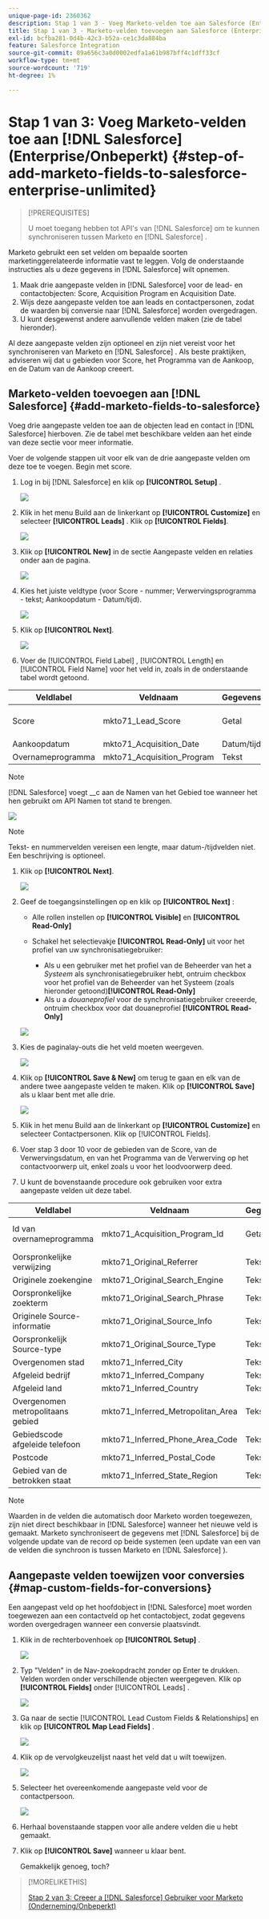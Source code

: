```yaml
---
unique-page-id: 2360362
description: Stap 1 van 3 - Voeg Marketo-velden toe aan Salesforce (Enterprise/Unlimited) - Marketo Docs - Productdocumentatie
title: Stap 1 van 3 - Marketo-velden toevoegen aan Salesforce (Enterprise/Onbeperkt)
exl-id: bcfba281-0d4b-42c3-b52a-ce1c3da884ba
feature: Salesforce Integration
source-git-commit: 09a656c3a0d0002edfa1a61b987bff4c1dff33cf
workflow-type: tm+mt
source-wordcount: '719'
ht-degree: 1%

---
```


# Stap 1 van 3: Voeg Marketo-velden toe aan [!DNL Salesforce] (Enterprise/Onbeperkt) {#step-of-add-marketo-fields-to-salesforce-enterprise-unlimited}

>[!PREREQUISITES]
>
>U moet toegang hebben tot API&#39;s van [!DNL Salesforce] om te kunnen synchroniseren tussen Marketo en [!DNL Salesforce] .

Marketo gebruikt een set velden om bepaalde soorten marketinggerelateerde informatie vast te leggen. Volg de onderstaande instructies als u deze gegevens in [!DNL Salesforce] wilt opnemen.

1. Maak drie aangepaste velden in [!DNL Salesforce] voor de lead- en contactobjecten: Score, Acquisition Program en Acquisition Date.
1. Wijs deze aangepaste velden toe aan leads en contactpersonen, zodat de waarden bij conversie naar [!DNL Salesforce] worden overgedragen.
1. U kunt desgewenst andere aanvullende velden maken (zie de tabel hieronder).

Al deze aangepaste velden zijn optioneel en zijn niet vereist voor het synchroniseren van Marketo en [!DNL Salesforce] . Als beste praktijken, adviseren wij dat u gebieden voor Score, het Programma van de Aankoop, en de Datum van de Aankoop creeert.

## Marketo-velden toevoegen aan [!DNL Salesforce] {#add-marketo-fields-to-salesforce}

Voeg drie aangepaste velden toe aan de objecten lead en contact in [!DNL Salesforce] hierboven. Zie de tabel met beschikbare velden aan het einde van deze sectie voor meer informatie.

Voer de volgende stappen uit voor elk van de drie aangepaste velden om deze toe te voegen. Begin met score.

1. Log in bij [!DNL Salesforce] en klik op **[!UICONTROL Setup]** .

   ![](assets/image2016-5-23-13-3a15-3a21.png)

1. Klik in het menu Build aan de linkerkant op **[!UICONTROL Customize]** en selecteer **[!UICONTROL Leads]** . Klik op **[!UICONTROL Fields]**.

   ![](assets/image2016-5-23-13-3a20-3a5.png)

1. Klik op **[!UICONTROL New]** in de sectie Aangepaste velden en relaties onder aan de pagina.

   ![](assets/image2016-5-26-14-3a41-3a40.png)

1. Kies het juiste veldtype (voor Score - nummer; Verwervingsprogramma - tekst; Aankoopdatum - Datum/tijd).

   ![](assets/choose-field-type-2-hand.png)

1. Klik op **[!UICONTROL Next]**.

   ![](assets/image2016-5-26-14-3a51-3a14.png)

1. Voer de [!UICONTROL Field Label] , [!UICONTROL Length] en [!UICONTROL Field Name] voor het veld in, zoals in de onderstaande tabel wordt getoond.

<table>
 <thead>
  <tr>
   <th>
    <div>
      Veldlabel
    </div></th>
   <th>
    <div>
      Veldnaam
    </div></th>
   <th>
    <div>
      Gegevenstype
    </div></th>
   <th>
    <div>
      Veldkenmerken
    </div></th>
  </tr>
 </thead>
 <tbody>
  <tr>
   <td>Score</td>
   <td>mkto71_Lead_Score</td>
   <td>Getal</td>
   <td>Lengte 10 <br> Decimale Plaatsen 0 </td>
  </tr>
  <tr>
   <td>Aankoopdatum</td>
   <td>mkto71_Acquisition_Date</td>
   <td>Datum/tijd</td>
   <td> </td>
  </tr>
  <tr>
   <td>Overnameprogramma</td>
   <td>mkto71_Acquisition_Program</td>
   <td>Tekst</td>
   <td>Lengte 255</td>
  </tr>
 </tbody>
</table>

>[!NOTE]
>
>[!DNL Salesforce] voegt __c aan de Namen van het Gebied toe wanneer het hen gebruikt om API Namen tot stand te brengen.

![](assets/image2016-5-26-14-3a55-3a33.png)

>[!NOTE]
>
>Tekst- en nummervelden vereisen een lengte, maar datum-/tijdvelden niet. Een beschrijving is optioneel.

1. Klik op **[!UICONTROL Next]**.

   ![](assets/image2016-5-23-14-3a50-3a5.png)

1. Geef de toegangsinstellingen op en klik op **[!UICONTROL Next]** :

   * Alle rollen instellen op **[!UICONTROL Visible]** en **[!UICONTROL Read-Only]**

   * Schakel het selectievakje **[!UICONTROL Read-Only]** uit voor het profiel van uw synchronisatiegebruiker:

      * Als u een gebruiker met het profiel van de Beheerder van het a _Systeem_ als synchronisatiegebruiker hebt, ontruim checkbox voor het profiel van de Beheerder van het Systeem (zoals hieronder getoond)**[!UICONTROL Read-Only]**
      * Als u a _douaneprofiel_ voor de synchronisatiegebruiker creeerde, ontruim checkbox voor dat douaneprofiel **[!UICONTROL Read-Only]**

   ![](assets/image2016-6-30-9-3a25-3a4.png)

1. Kies de paginalay-outs die het veld moeten weergeven.

   ![](assets/image2016-5-26-15-3a14-3a45.png)

1. Klik op **[!UICONTROL Save & New]** om terug te gaan en elk van de andere twee aangepaste velden te maken. Klik op **[!UICONTROL Save]** als u klaar bent met alle drie.

   ![](assets/image2016-5-23-15-3a8-3a43.png)

1. Klik in het menu Build aan de linkerkant op **[!UICONTROL Customize]** en selecteer Contactpersonen. Klik op [!UICONTROL Fields].
1. Voer stap 3 door 10 voor de gebieden van de Score, van de Verwervingsdatum, en van het Programma van de Verwerving op het contactvoorwerp uit, enkel zoals u voor het loodvoorwerp deed.
1. U kunt de bovenstaande procedure ook gebruiken voor extra aangepaste velden uit deze tabel.

<table>
 <thead>
  <tr>
   <th>
    <div>
      Veldlabel
    </div></th>
   <th>
    <div>
      Veldnaam
    </div></th>
   <th>
    <div>
      Gegevenstype
    </div></th>
   <th>
    <div>
      Veldkenmerken
    </div></th>
  </tr>
 </thead>
 <tbody>
  <tr>
   <td>Id van overnameprogramma</td>
   <td>mkto71_Acquisition_Program_Id</td>
   <td>Getal</td>
   <td>Lengte 18 <br> Decimale Plaatsen 0 </td>
  </tr>
  <tr>
   <td>Oorspronkelijke verwijzing</td>
   <td>mkto71_Original_Referrer</td>
   <td>Tekst</td>
   <td>Lengte 255</td>
  </tr>
  <tr>
   <td>Originele zoekengine</td>
   <td>mkto71_Original_Search_Engine</td>
   <td>Tekst</td>
   <td>Lengte 255</td>
  </tr>
  <tr>
   <td>Oorspronkelijke zoekterm</td>
   <td>mkto71_Original_Search_Phrase</td>
   <td>Tekst</td>
   <td>Lengte 255</td>
  </tr>
  <tr>
   <td>Originele Source-informatie</td>
   <td>mkto71_Original_Source_Info</td>
   <td>Tekst</td>
   <td>Lengte 255</td>
  </tr>
  <tr>
   <td>Oorspronkelijk Source-type</td>
   <td>mkto71_Original_Source_Type</td>
   <td>Tekst</td>
   <td>Lengte 255</td>
  </tr>
  <tr>
   <td>Overgenomen stad</td>
   <td>mkto71_Inferred_City</td>
   <td>Tekst</td>
   <td>Lengte 255</td>
  </tr>
  <tr>
   <td>Afgeleid bedrijf</td>
   <td>mkto71_Inferred_Company</td>
   <td>Tekst</td>
   <td>Lengte 255</td>
  </tr>
  <tr>
   <td>Afgeleid land</td>
   <td>mkto71_Inferred_Country</td>
   <td>Tekst</td>
   <td>Lengte 255</td>
  </tr>
  <tr>
   <td>Overgenomen metropolitaans gebied</td>
   <td>mkto71_Inferred_Metropolitan_Area</td>
   <td>Tekst</td>
   <td>Lengte 255</td>
  </tr>
  <tr>
   <td>Gebiedscode afgeleide telefoon</td>
   <td>mkto71_Inferred_Phone_Area_Code</td>
   <td>Tekst</td>
   <td>Lengte 255</td>
  </tr>
  <tr>
   <td>Postcode</td>
   <td>mkto71_Inferred_Postal_Code</td>
   <td>Tekst</td>
   <td>Lengte 255</td>
  </tr>
  <tr>
   <td>Gebied van de betrokken staat</td>
   <td>mkto71_Inferred_State_Region</td>
   <td>Tekst</td>
   <td>Lengte 255</td>
  </tr>
 </tbody>
</table>

>[!NOTE]
>
>Waarden in de velden die automatisch door Marketo worden toegewezen, zijn niet direct beschikbaar in [!DNL Salesforce] wanneer het nieuwe veld is gemaakt. Marketo synchroniseert de gegevens met [!DNL Salesforce] bij de volgende update van de record op beide systemen (een update van een van de velden die synchroon is tussen Marketo en [!DNL Salesforce] ).

## Aangepaste velden toewijzen voor conversies {#map-custom-fields-for-conversions}

Een aangepast veld op het hoofdobject in [!DNL Salesforce] moet worden toegewezen aan een contactveld op het contactobject, zodat gegevens worden overgedragen wanneer een conversie plaatsvindt.

1. Klik in de rechterbovenhoek op **[!UICONTROL Setup]** .

   ![](assets/image2016-5-26-16-3a34-3a0.png)

1. Typ &quot;Velden&quot; in de Nav-zoekopdracht zonder op Enter te drukken. Velden worden onder verschillende objecten weergegeven. Klik op **[!UICONTROL Fields]** onder [!UICONTROL Leads] .

   ![](assets/image2016-5-26-16-3a36-3a32.png)

1. Ga naar de sectie [!UICONTROL Lead Custom Fields & Relationships] en klik op **[!UICONTROL Map Lead Fields]** .

   ![](assets/image2016-5-26-16-3a39-3a29.png)

1. Klik op de vervolgkeuzelijst naast het veld dat u wilt toewijzen.

   ![](assets/image2016-5-26-16-3a49-3a53.png)

1. Selecteer het overeenkomende aangepaste veld voor de contactpersoon.

   ![](assets/image2016-5-26-16-3a56-3a23.png)

1. Herhaal bovenstaande stappen voor alle andere velden die u hebt gemaakt.

1. Klik op **[!UICONTROL Save]** wanneer u klaar bent.

   Gemakkelijk genoeg, toch?

>[!MORELIKETHIS]
>
>[ Stap 2 van 3: Creeer a [!DNL Salesforce]  Gebruiker voor Marketo (Onderneming/Onbeperkt) ](/help/marketo/product-docs/crm-sync/salesforce-sync/setup/enterprise-unlimited-edition/step-2-of-3-create-a-salesforce-user-for-marketo-enterprise-unlimited.md)
